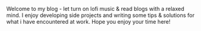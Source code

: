 Welcome to my blog - let turn on lofi music & read blogs with a relaxed mind. I enjoy developing side projects and writing some tips & solutions for what i have encountered at work. Hope you enjoy your time here!
